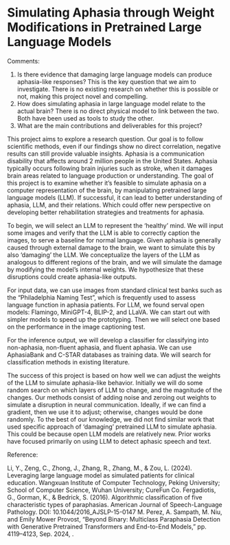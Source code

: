 # Simulating Aphasia through Weight Modifications in Pretrained Large Language Models 

Comments:
1.	Is there evidence that damaging large language models can produce aphasia-like responses?
This is the key question that we aim to investigate. There is no existing research on whether this is possible or not, making this project novel and compelling.
2.	How does simulating aphasia in large language model relate to the actual brain?
There is no direct physical model to link between the two. Both have been used as tools to study the other. 
3.	What are the main contributions and deliverables for this project?

This project aims to explore a research question. Our goal is to follow scientific methods, even if our findings show no direct correlation, negative results can still provide valuable insights.
Aphasia is a communication disability that affects around 2 million people in the United States. Aphasia typically occurs following brain injuries such as stroke, when it damages brain areas related to language production or understanding. The goal of this project is to examine whether it’s feasible to simulate aphasia on a computer representation of the brain, by manipulating pretrained large language models (LLM). If successful, it can lead to better understanding of aphasia, LLM, and their relations. Which could offer new perspective on developing better rehabilitation strategies and treatments for aphasia. 

To begin, we will select an LLM to represent the ‘healthy’ mind. We will input some images and verify that the LLM is able to correctly caption the images, to serve a baseline for normal language. Given aphasia is generally caused through external damage to the brain, we want to simulate this by also ‘damaging’ the LLM. We conceptualize the layers of the LLM as analogous to different regions of the brain, and we will simulate the damage by modifying the model’s internal weights.  We hypothesize that these disruptions could create aphasia-like outputs.

For input data, we can use images from standard clinical test banks such as the “Philadelphia Naming Test”, which is frequently used to assess language function in aphasia patients.  For LLM, we found serval open models: Flamingo, MiniGPT-4, BLIP-2, and LLaVA. We can start out with simpler models to speed up the prototyping. Then we will select one based on the performance in the image captioning test. 

For the inference output, we will develop a classifier for classifying into non-aphasia, non-fluent aphasia, and fluent aphasia. We can use AphasiaBank and C-STAR databases as training data. We will search for classification methods in existing literature. 

The success of this project is based on how well we can adjust the weights of the LLM to simulate aphasia-like behavior. Initially we will do some random search on which layers of LLM to change, and the magnitude of the changes. Our methods consist of adding noise and zeroing out weights to simulate a disruption in neural communication. Ideally, if we can find a gradient, then we use it to adjust; otherwise, changes would be done randomly.
To the best of our knowledge, we did not find similar work that used specific approach of ‘damaging’ pretrained LLM to simulate aphasia. This could be because open LLM models are relatively new. Prior works have focused primarily on using LLM to detect aphasic speech and text.

Reference:

Li, Y., Zeng, C., Zhong, J., Zhang, R., Zhang, M., & Zou, L. (2024). Leveraging large language model as simulated patients for clinical education. Wangxuan Institute of Computer Technology, Peking University; School of Computer Science, Wuhan University; CureFun Co.
Fergadiotis, G., Gorman, K., & Bedrick, S. (2016). Algorithmic classification of five characteristic types of paraphasias. American Journal of Speech-Language Pathology. DOI: 10.1044/2016_AJSLP-15-0147
M. Perez, A. Sampath, M. Niu, and Emily Mower Provost, “Beyond Binary: Multiclass Paraphasia Detection with Generative Pretrained Transformers and End-to-End Models,” pp. 4119–4123, Sep. 2024,  .

 

 
